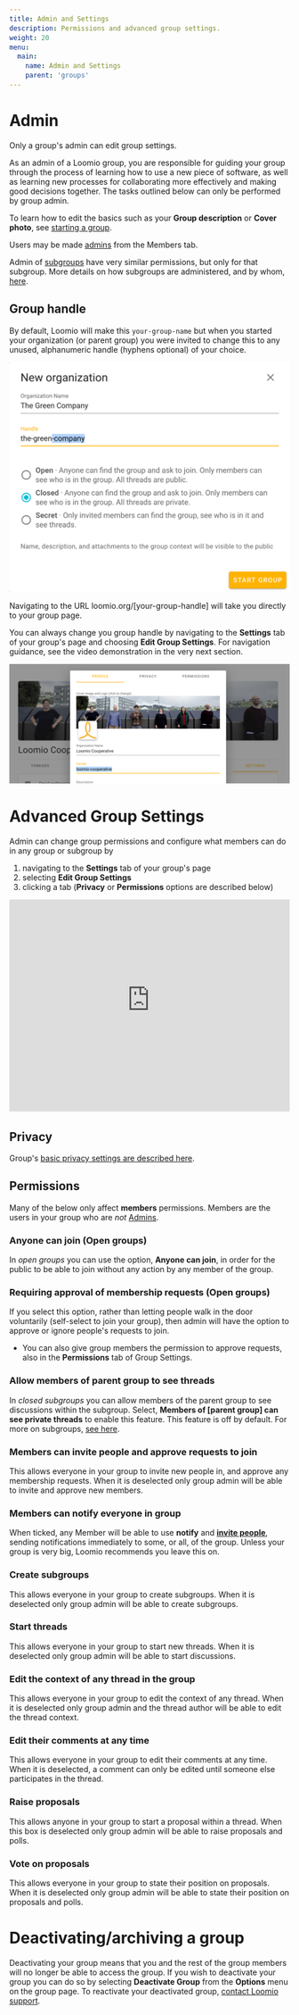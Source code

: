 ```yaml
---
title: Admin and Settings
description: Permissions and advanced group settings.
weight: 20
menu:
  main:
    name: Admin and Settings
    parent: 'groups'
---
```


# Admin

Only a group's admin can edit group settings.

As an admin of a Loomio group, you are responsible for guiding your group through the process of learning how to use a new piece of software, as well as learning new processes for collaborating more effectively and making good decisions together. The tasks outlined below can only be performed by group admin.

To learn how to edit the basics such as your **Group description** or **Cover photo**, see [starting a group](/en/guides/getting_started/starting_a_group).

Users may be made [admins](https://help.loomio.org/en/user_manual/groups/membership/#admin) from the Members tab.

Admin of [subgroups](../subgroups) have very similar permissions, but only for that subgroup. More details on how subgroups are administered, and by whom, [here](../subgroups).

## Group handle

By default, Loomio will make this `your-group-name` but when you started your organization (or parent group) you were invited to change this to any unused, alphanumeric handle (hyphens optional) of your choice.

![](new_group_handle.png)

Navigating to the URL loomio.org/[your-group-handle] will take you directly to your group page.

You can always change you group handle by navigating to the **Settings** tab of your group's page and choosing **Edit Group Settings**. For navigation guidance, see the video demonstration in the very next section.

![](change_group_handle.png)

# Advanced Group Settings

Admin can change group permissions and configure what members can do in any group or subgroup by

1. navigating to the **Settings** tab of your group's page
2. selecting **Edit Group Settings**
3. clicking a tab (**Privacy** or **Permissions** options are described below)

<iframe width="100%" height="380px" src="https://www.youtube-nocookie.com/embed/ye08QEnP1_A?rel=0" frameborder="0" allowfullscreen></iframe>

## Privacy

Group's [basic privacy settings are described here](/en/guides/getting_started/starting_a_group/#privacy).

## Permissions

Many of the below only affect **members** permissions. Members are the users in your group who are _not_ [Admins](#admin).

### Anyone can join (Open groups)

In _open groups_ you can use the option, **Anyone can join**, in order for the public to be able to join without any action by any member of the group.

### Requiring approval of membership requests (Open groups)

If you select this option, rather than letting people walk in the door voluntarily (self-select to join your group), then admin will have the option to approve or ignore people's requests to join.

- You can also give group members the permission to approve requests, also in the **Permissions** tab of Group Settings.

### Allow members of parent group to see threads

In _closed subgroups_ you can allow members of the parent group to see discussions within the subgroup.
Select, **Members of [parent group] can see private threads** to enable this feature. This feature is off by default. For more on subgroups, [see here](../subgroups).

### Members can invite people and approve requests to join

This allows everyone in your group to invite new people in, and approve any membership requests. When it is deselected only group admin will be able to invite and approve new members.

### Members can notify everyone in group

When ticked, any Member will be able to use **notify** and [**invite people**](../../threads/notifying_people/#send-thread), sending notifications immediately to some, or all, of the group. Unless your group is very big, Loomio recommends you leave this on.

### Create subgroups

This allows everyone in your group to create subgroups. When it is deselected only group admin will be able to create subgroups.

### Start threads

This allows everyone in your group to start new threads. When it is deselected only group admin will be able to start discussions.

### Edit the context of any thread in the group

This allows everyone in your group to edit the context of any thread. When it is deselected only group admin and the thread author will be able to edit the thread context.

### Edit their comments at any time

This allows everyone in your group to edit their comments at any time. When it is deselected, a comment can only be edited until someone else participates in the thread.

### Raise proposals

This allows anyone in your group to start a proposal within a thread. When this box is deselected only group admin will be able to raise proposals and polls.

### Vote on proposals

This allows everyone in your group to state their position on proposals. When it is deselected only group admin will be able to state their position on proposals and polls.

# Deactivating/archiving a group

Deactivating your group means that you and the rest of the group members will no longer be able to access the group. If you wish to deactivate your group you can do so by selecting **Deactivate Group** from the **Options** menu on the group page. To reactivate your deactivated group, [contact Loomio support](https://www.loomio.org/contact).
